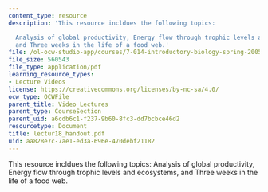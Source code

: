 ```yaml
---
content_type: resource
description: 'This resource incldues the following topics:

  Analysis of global productivity, Energy flow through trophic levels and ecosystems,
  and Three weeks in the life of a food web.'
file: /ol-ocw-studio-app/courses/7-014-introductory-biology-spring-2005/aa828e7c7ae1ed3a696e470debf21182_lectur18_handout.pdf
file_size: 560543
file_type: application/pdf
learning_resource_types:
- Lecture Videos
license: https://creativecommons.org/licenses/by-nc-sa/4.0/
ocw_type: OCWFile
parent_title: Video Lectures
parent_type: CourseSection
parent_uid: a6cdb6c1-f237-9b60-8fc3-dd7bcbce46d2
resourcetype: Document
title: lectur18_handout.pdf
uid: aa828e7c-7ae1-ed3a-696e-470debf21182
---
```

This resource incldues the following topics:
Analysis of global productivity, Energy flow through trophic levels and ecosystems, and Three weeks in the life of a food web.